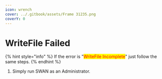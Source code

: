 ```yaml
---
icon: wrench
cover: ../.gitbook/assets/Frame 31235.png
coverY: 0
---
```


# WriteFile Failed

{% hint style="info" %}
If the error is "<mark style="color:red;">WriteFile Incomplete</mark>" just follow the same steps.
{% endhint %}

1. Simply run SWAN as an Administrator.
